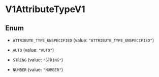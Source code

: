 

# V1AttributeTypeV1

## Enum


* `ATTRIBUTE_TYPE_UNSPECIFIED` (value: `"ATTRIBUTE_TYPE_UNSPECIFIED"`)

* `AUTO` (value: `"AUTO"`)

* `STRING` (value: `"STRING"`)

* `NUMBER` (value: `"NUMBER"`)



